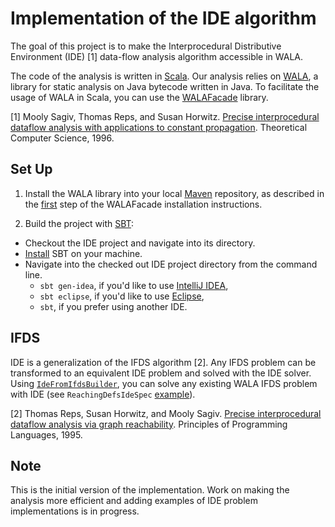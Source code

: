# Implementation of the IDE algorithm

The goal of this project is to make the Interprocedural Distributive Environment (IDE) [1] data-flow analysis algorithm accessible in WALA.

The code of the analysis is written in [Scala](http://www.scala-lang.org/). Our analysis relies on [WALA](http://wala.sourceforge.net/wiki/index.php/Main_Page), a library for static analysis on Java bytecode written in Java. To facilitate the usage of WALA in Scala, you can use the [WALAFacade](https://github.com/cos/WALAFacade) library.

[1] Mooly Sagiv, Thomas Reps, and Susan Horwitz. [Precise interprocedural dataflow analysis with applications to constant propagation](http://www.sciencedirect.com/science/article/pii/0304397596000722). Theoretical Computer Science, 1996.

## Set Up

1. Install the WALA library into your local [Maven](http://maven.apache.org/) repository, as described in the [first](https://github.com/cos/WALAFacade#steps) step of the WALAFacade installation instructions.

2. Build the project with [SBT](http://www.scala-sbt.org/): 
  - Checkout the IDE project and navigate into its directory.
  - [Install](http://www.scala-sbt.org/release/docs/Getting-Started/Setup) SBT on your machine.
  - Navigate into the checked out IDE project directory from the command line.
    - `sbt gen-idea`, if you'd like to use [IntelliJ IDEA](http://www.jetbrains.com/idea/),
    - `sbt eclipse`, if you'd like to use [Eclipse](http://www.eclipse.org/),
    - `sbt`, if you prefer using another IDE.

## IFDS

IDE is a generalization of the IFDS algorithm [2]. Any IFDS problem can be transformed to an equivalent IDE problem and solved with the IDE solver.
Using [`IdeFromIfdsBuilder`](https://github.com/amaurremi/IDE/blob/master/src/main/ca/uwaterloo/ide/conversion/IdeFromIfdsBuilder.scala), you can solve any existing WALA IFDS problem with IDE (see `ReachingDefsIdeSpec` [example](https://github.com/amaurremi/IDE/blob/master/src/test/ca/uwaterloo/ide/example/reachingDefs/ReachingDefsIdeSpec.scala)).

[2] Thomas Reps, Susan Horwitz, and Mooly Sagiv. [Precise interprocedural dataflow analysis via graph reachability](http://dl.acm.org/citation.cfm?id=199462). Principles of Programming Languages, 1995.

## Note

This is the initial version of the implementation. Work on making the analysis more efficient and adding examples of IDE problem implementations is in progress.
